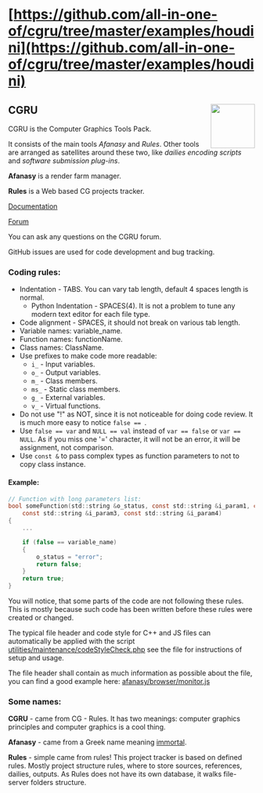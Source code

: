 # [https://github.com/all-in-one-of/cgru/tree/master/examples/houdini](https://github.com/all-in-one-of/cgru/tree/master/examples/houdini)
## CGRU <img src="https://raw.githubusercontent.com/CGRU/cgru/master/favicon.ico" align="right" width="90">

CGRU is the Computer Graphics Tools Pack.

It consists of the main tools _Afanasy_ and _Rules_.
Other tools are arranged as satellites around these two,
like _dailies encoding scripts_ and _software submission plug-ins_.

**Afanasy** is a render farm manager.

**Rules** is a Web based CG projects tracker.

[Documentation](http://cgru.info)

[Forum](http://forum.cgru.info)

You can ask any questions on the CGRU forum.

GitHub issues are used for code development and bug tracking.

### Coding rules:

- Indentation - TABS. You can vary tab length, default 4 spaces length is normal.
	- Python Indentation - SPACES(4). It is not a problem to tune any modern text editor for each file type.
- Code alignment - SPACES, it should not break on various tab length.
- Variable names: variable_name.
- Function names: functionName.
- Class names: ClassName.
- Use prefixes to make code more readable:
	- `i_` - Input variables.
	- `o_` - Output variables.
	- `m_` - Class members.
	- `ms_` - Static class members.
	- `g_` - External variables.
	- `v_` - Virtual functions.
- Do not use "!" as NOT, since it is not noticeable for doing code review. It is much more easy to notice `false == `.
- Use `false == var` and `NULL == val` instead of `var == false` or `var == NULL`.
As if you miss one '=' character, it will not be an error, it will be assignment, not comparison.
- Use `const &` to pass complex types as function parameters to not to copy class instance.

#### Example:

```c
// Function with long parameters list:
bool someFunction(std::string &o_status, const std::string &i_param1, const std::string &i_param2,
	const std::string &i_param3, const std::string &i_param4)
{
	...

	if (false == variable_name)
	{
		o_status = "error";
		return false;
	}
	return true;
}
```

You will notice, that some parts of the code are not following these rules. This
is mostly because such code has been written before these rules were created or
changed.

The typical file header and code style for C++ and JS files can automatically be applied with the script 
[utilities/maintenance/codeStyleCheck.php](https://github.com/CGRU/cgru/blob/master/utilities/maintenance/codeStyleCheck.php) see the file for instructions of setup and usage. 

The file header shall contain as much information as possible about the file, you can find a good example here:
[afanasy/browser/monitor.js](https://github.com/CGRU/cgru/blob/master/afanasy/browser/monitor.js)
### Some names:
**CGRU** - came from CG - Rules. It has two meanings: computer graphics principles and computer graphics is a cool thing.

**Afanasy** - came from a Greek name meaning [immortal](http://en.wikipedia.org/wiki/Afanasy). 

**Rules** - simple came from rules! This project tracker is based on defined rules.
Mostly project structure rules, where to store sources, references, dailies, outputs.
As Rules does not have its own database, it walks file-server folders structure.

